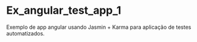 # Ex_angular_test_app_1
Exemplo de app angular usando Jasmin + Karma para aplicação de testes automatizados.
